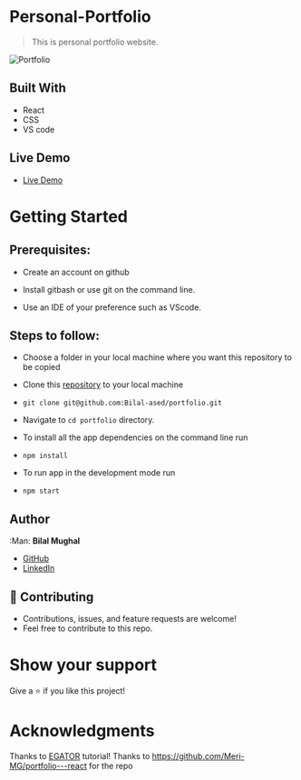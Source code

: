 # Personal-Portfolio
> This is personal portfolio website.

![Portfolio](https://raw.github.com/Meri-MG/portfolio---react/master/src/assets/port.png)

## Built With

- React
- CSS
- VS code

## Live Demo

- [Live Demo](https://bilal-ased.netlify.app/)


# Getting Started
## Prerequisites:


- Create an account on github

- Install gitbash or use git on the command line.

- Use an IDE of your preference such as VScode.

## Steps to follow:

- Choose a folder in your local machine where you want this repository to be copied

- Clone this [repository](https://github.com/bilal-Ased/personal-porfolio.git) to your local machine 
- ```
  git clone git@github.com:Bilal-ased/portfolio.git
  ```

- Navigate to `cd portfolio`  directory.

- To install all the app dependencies on the command line run
- ```
  npm install
  ``` 
- To run app in the development mode run 
- ```
  npm start
  ```


## Author

:Man: **Bilal Mughal**

- [GitHub](https://github.com/bilal-Ased)
- [LinkedIn](https://www.linkedin.com/in/bilal-mughal-973b50279/)

## 🤝 Contributing
- Contributions, issues, and feature requests are welcome!
- Feel free to contribute to this repo.

# Show your support
Give a ⭐ if you like this project!

# Acknowledgments
Thanks to [EGATOR](https://www.youtube.com/watch?v=G-Cr00UYokU&list=WL&index=55&t=1845s) tutorial!
Thanks to https://github.com/Meri-MG/portfolio---react for the repo 


